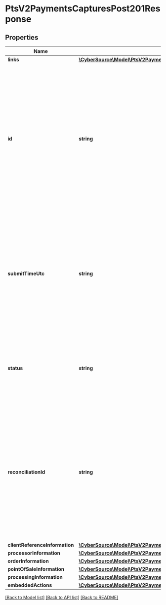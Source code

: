# PtsV2PaymentsCapturesPost201Response

## Properties
Name | Type | Description | Notes
------------ | ------------- | ------------- | -------------
**links** | [**\CyberSource\Model\PtsV2PaymentsCapturesPost201ResponseLinks**](PtsV2PaymentsCapturesPost201ResponseLinks.md) |  | [optional] 
**id** | **string** | An unique identification number generated by Cybersource to identify the submitted request. Returned by all services. It is also appended to the endpoint of the resource. On incremental authorizations, this value with be the same as the identification number returned in the original authorization response. | [optional] 
**submitTimeUtc** | **string** | Time of request in UTC. Format: &#x60;YYYY-MM-DDThh:mm:ssZ&#x60; **Example** &#x60;2016-08-11T22:47:57Z&#x60; equals August 11, 2016, at 22:47:57 (10:47:57 p.m.). The &#x60;T&#x60; separates the date and the time. The &#x60;Z&#x60; indicates UTC.  Returned by Cybersource for all services. | [optional] 
**status** | **string** | The status of the submitted transaction.  Possible values:  - PENDING  - TRANSMITTED (Only for Online Capture enabled merchants) | [optional] 
**reconciliationId** | **string** | Reference number for the transaction. Depending on how your Cybersource account is configured, this value could either be provided in the API request or generated by CyberSource. The actual value used in the request to the processor is provided back to you by Cybersource in the response. | [optional] 
**clientReferenceInformation** | [**\CyberSource\Model\PtsV2PaymentsPost201ResponseClientReferenceInformation**](PtsV2PaymentsPost201ResponseClientReferenceInformation.md) |  | [optional] 
**processorInformation** | [**\CyberSource\Model\PtsV2PaymentsCapturesPost201ResponseProcessorInformation**](PtsV2PaymentsCapturesPost201ResponseProcessorInformation.md) |  | [optional] 
**orderInformation** | [**\CyberSource\Model\PtsV2PaymentsCapturesPost201ResponseOrderInformation**](PtsV2PaymentsCapturesPost201ResponseOrderInformation.md) |  | [optional] 
**pointOfSaleInformation** | [**\CyberSource\Model\PtsV2PaymentsCapturesPost201ResponsePointOfSaleInformation**](PtsV2PaymentsCapturesPost201ResponsePointOfSaleInformation.md) |  | [optional] 
**processingInformation** | [**\CyberSource\Model\PtsV2PaymentsCapturesPost201ResponseProcessingInformation**](PtsV2PaymentsCapturesPost201ResponseProcessingInformation.md) |  | [optional] 
**embeddedActions** | [**\CyberSource\Model\PtsV2PaymentsCapturesPost201ResponseEmbeddedActions**](PtsV2PaymentsCapturesPost201ResponseEmbeddedActions.md) |  | [optional] 

[[Back to Model list]](../README.md#documentation-for-models) [[Back to API list]](../README.md#documentation-for-api-endpoints) [[Back to README]](../README.md)


